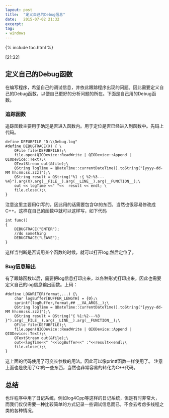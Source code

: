 ```yaml
---
layout: post
title:  "定义自己的Debug信息"
date:   2015-07-02 21:32 
excerpt:
tag:
- windows
---
```


{% include toc.html %}

[21:32]

## 定义自己的Debug函数

在编写程序，希望自己的调试信息，并依此跟踪程序出现的问题。因此需要定义自己的Debug函数，以便自己更好的分析问题的所在。下面是自己用的Debug函数。

### 追踪函数

追踪函数主要用于确定是否进入函数内。用于定位是否已经进入到函数中。先码上代码。

```
define DEFUBFILE "D:\\Debug.log"
#define DEBUGTRACE(X) { \
	QFile file(DEFUBFILE);\
	file.open(QIODevice::ReadWrite | QIODevice::Append | 	QIODevice::Text);\
	QTextStream out(&file);\
	QString logTime = QDateTime::currentDateTime().toString("[yyyy-dd-MM hh:mm:ss.zzz]");\
	QString result = QString("%1 :{ %2:%3---%4}").arg(X).arg(__FILE__).arg(__LINE__).arg(__FUNCTION__);\
	out << logTime <<" "<<  result << endl; \
	file.close();\
}

```
注意这里主要用Qt写的，因此用的话需要包含Qt的东西，当然也很容易修改成C++。这样在自己的函数中就可以这样写，如下代码
```
int func()
{
	DEBUGTRACE("ENTER");
    //do something
    DEBUGTRACE("LEAVE");
}
```
这样当判断是否调用某个函数的时候，就可以打开log,然后定位了。

### Bug信息输出
有了跟踪函数以后，需要把log信息打印出来，以各种形式打印出来，因此也需要定义自己的log信息输出函数。上码：

```
#define LOGWRITER(format,...) {\
	char logBuffer[BUFFER_LENGTH] = {0};\
	sprintf(logBuffer,format,## __VA_ARGS__);\
	QString logTime = QDateTime::currentDateTime().toString("[yyyy-dd-MM hh:mm:ss.zzz]");\
	QString result = QString("{ %1:%2---%3 }").arg(__FILE__).arg(__LINE__).arg(__FUNCTION__);\
	QFile file(DEFUBFILE);\
	file.open(QIODevice::ReadWrite | QIODevice::Append | QIODevice::Text);\
	QTextStream out(&file);\
	out<<logTime<<" "<<logBuffer<<" :"<<result<<endl;\
	file.close();\
}
```
这上面的代码使用了可变长参数的用法。因此可以像printf函数一样使用了。
注意上面也是使用了Qt的一些东西，当然也非常容易的转化为C++代码。

## 总结
也许程序中用了日记系统，例如log4Cpp等这样的日记系统，但是有时非常大，而我们仅仅需要一种比较简单的方式记录一些调试信息而已，不会去考虑多线程之类的各种情况。


